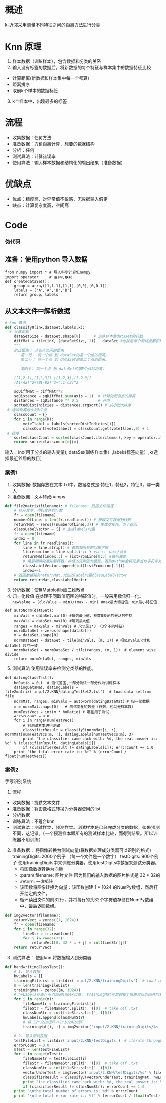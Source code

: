 # 概述
k-近邻采用测量不同特征之间的距离方法进行分类
# Knn 原理
1.  样本数据（训练样本），包含数据和分类的关系
2.  输入没有标签的数据后，将新数据的每个特征与样本集中的数据特征比较
   - 计算距离(新数据和样本集中每一个都算）
   - 距离排序
   - 取前k个样本的数据标签
3. k个样本中，出现最多的标签
# 流程
+ 收集数据：任何方法
+ 准备数据：方便距离计算，想要的数据结构
+ 分析：任何
+ 测试算法：计算错误率
+ 使用算法：输入样本数据和结构化的输出结果（准备数据）
# 优缺点
+ 优点：精度高、对异常值不敏感、无数据输入假定
+ 缺点：计算复杂度高，空间高

# Code

### 伪代码
## 准备：使用python 导入数据
```
from numpy import * # 导入科学计算包numpy
import operator     # 运算符模块
def createdataSet():
    group = array([1,1.1],[1,1],[0,0],[0,0.1])
    labels = ['A','A','B','B']
    return group, labels
```
## 从文本文件中解析数据
```python 
# knn 算法
def classify0(inx,dataSet,labels,k): 
  # 计算距离
    dataSetSize = dataSet.shape[0]      # 训练样本集dataset的行数
    diffMat = tile(inX, (dataSetSize, 1)) - dataSet #也就是每个测试点都和样本集里的元素算一遍距离
    """
    欧氏距离： 点到点之间的距离
       第一行： 同一个点 到 dataSet的第一个点的距离。
       第二行： 同一个点 到 dataSet的第二个点的距离。
       ...
       第N行： 同一个点 到 dataSet的第N个点的距离。

    [[1,2,3],[1,2,3]]-[[1,2,3],[1,2,0]]
    (A1-A2)^2+(B1-B2)^2+(c1-c2)^2
    """
    sqDiffMat = diffMat**2
    sqDistance = sqDiffMat.sum(axis = 1)  # 计算的所有点的距离
    distances = sqDistance ** 0.5         # 开方
    sortedDistIndicies = distances.argsort() # 从小到大排序
 # 选择距离最小的k个点
    classCount = {}
    for i in range(k):
        voteIlabel = labels(sortedDistIndicies[i])
        classCount[voteIlabel] = classCount.get(voteIlabel,0) + 1
 # 排序
    sortedclassCount = sorted(classCount.iteritems(), key = operator.itemgetter(1),reverse = True)
    return sortedclassCount[0][0]
```
输入：inx(用于分类的输入变量), dataSet(训练样本集）,labels(标签向量）,k(选择最近邻居的数目）

 
### 案例1
1. 收集数据: 数据存放在文本.txt中。数据格式是:特征1，特征2，特征3，哪一类人
2. 准备数据：文本转成numpy
```python
def file2matrix(filename): # filename: 数据文件路径
    # 打开文本，得到文件的行数
    fr = open(filename)
    numberOfLines = len(fr.readlines()) # 获取文件数据行行数
    returnMat = zeros((numberOfLines,3)) # 生成空矩阵，为了返回
    classLabelVector = [] # 生成labels向量
    fr = open(filename)
    index = 0
    for line in fr.readlines():
        line = line.strip() # 截取掉所有的回车字符
        listFromLine = line.split('\t') #以'\t'切割字符串
        returnMat[index,:] = listFromLine[0:3] #每列属性
        # 需要明确的通知解释器，存储的元素值为整型，否则python会将元素当作字符串处理
        classLabelVector.append(int(listFromLine[-1]))  
        index+=1
    # 返回数据矩阵returnMat,对应的label向量classLabelVector
    return returnMat,classLabelVector 
```
 
3. 分析数据：使用Matplotlib画二维散点
4. 归一化数值
在处理不同取值范围的特征值时，一般采用数值归一化。`newValue = (oldValue - min)/(max - min) #max最大特征值，min最小特征值
`
```
def autoNorm(dataSet):
    minVals = dataSet.min(0) #每列最小值，参数0表示的是从列中找
    maxVals = dataSet.max(0) #每列最大值
    ranges = maxVals - minVals # 尺寸是1*3 （3个不同特征）
    normDataSet = zeros(shape(dataSet)) 
    m = dataSet.shape[0] 
    normDataSet = dataSet - tile(minVals, (m, 1)) # 把minVals尺寸和dataSet 尺寸一致
    normDataSet = normDataSet / tile(ranges, (m, 1))  # element wise divide 
    return normDataSet, ranges, minVals
```
5. 测试算法
使用错误率来检测分类器的性能。
```
def datingClassTest():
    hoRatio = 0.1  # 测试范围,一部分测试一部分作为训练样本
    datingDataMat, datingLabels = file2matrix('input/2.KNN/datingTestSet2.txt')  # load data setfrom file
    normMat, ranges, minVals = autoNorm(datingDataMat) # 归一化数据
    m = normMat.shape[0]   # 测试向量的数量（行数，也就是样本数） 
    numTestVecs = int(m * hoRatio) # 哪些用于测试
    errorCount = 0.0
    for i in range(numTestVecs): 
        # 对测试样本进行测试
        classifierResult = classify0(normMat[i, :], normMat[numTestVecs:m, :], datingLabels[numTestVecs:m], 3)
        print "the classifier came back with: %d, the real answer is: %d" % (classifierResult, datingLabels[i])
        if (classifierResult != datingLabels[i]): errorCount += 1.0
    print "the total error rate is: %f" % (errorCount / float(numTestVecs))
```
### 案例2
手写识别系统
1. 流程
+ 收集数据：提供文本文件
+ 准备数据：将图像格式转换为分类器使用的list
+ 分析数据
+ 训练算法：不适合knn
+ 测试算法：测试样本，预测样本。测试样本是已经完成分类的数据，如果预测不同，这记错。（一个预测样本跟所有的测试样本比较，而得到结果。所以训练器不用训练）

2. 准备数据： 将图像转换为测试向量(将数据处理成分类器可以识别的格式）
trainingDigits: 2000个例子 （每一个文件是一个数字）
testDigits: 900个例子
使用trainingDigits中来训练分类器，使用testDigits中数据来测试分类器。
    + 将图像数据转换为向量
    + :param filename: 图片文件 因为我们的输入数据的图片格式是 32 * 32的
    + :return: 一维矩阵
    + 该函数将图像转换为向量：该函数创建 1 * 1024 的NumPy数组，然后打开给定的文件，
    + 循环读出文件的前32行，并将每行的头32个字符值存储在NumPy数组中，最后返回数组。
```python
def img2vector(filename):
    returnVect = zeros((1, 1024))
    fr = open(filename)
    for i in range(32):
        lineStr = fr.readline()
        for j in range(32):
            returnVect[0, 32 * i + j] = int(lineStr[j])
    return returnVect
```
3. 测试算法： 使用knn
将数据输入到分类器
```python
def handwritingClassTest():
    # 1. 导入数据
    hwLabels = []
    trainingFileList = listdir('input/2.KNN/trainingDigits')  # load the training set
    m = len(trainingFileList)
    trainingMat = zeros((m, 1024))
    # hwLabels存储0～9对应的index位置， trainingMat存放的每个位置对应的图片向量
    for i in range(m):
        fileNameStr = trainingFileList[i]
        fileStr = fileNameStr.split('.')[0]  # take off .txt
        classNumStr = int(fileStr.split('_')[0])
        hwLabels.append(classNumStr)
        # 将 32*32的矩阵->1*1024的矩阵
        trainingMat[i, :] = img2vector('input/2.KNN/trainingDigits/%s' % fileNameStr)

    # 2. 导入测试数据
    testFileList = listdir('input/2.KNN/testDigits')  # iterate through the test set
    errorCount = 0.0
    mTest = len(testFileList)
    for i in range(mTest):
        fileNameStr = testFileList[i]
        fileStr = fileNameStr.split('.')[0]  # take off .txt
        classNumStr = int(fileStr.split('_')[0])
        vectorUnderTest = img2vector('input/2.KNN/testDigits/%s' % fileNameStr)
        classifierResult = classify0(vectorUnderTest, trainingMat, hwLabels, 3)
        print "the classifier came back with: %d, the real answer is: %d" % (classifierResult, classNumStr)
        if (classifierResult != classNumStr): errorCount += 1.0
    print "\nthe total number of errors is: %d" % errorCount
    print "\nthe total error rate is: %f" % (errorCount / float(mTest))
```
 

